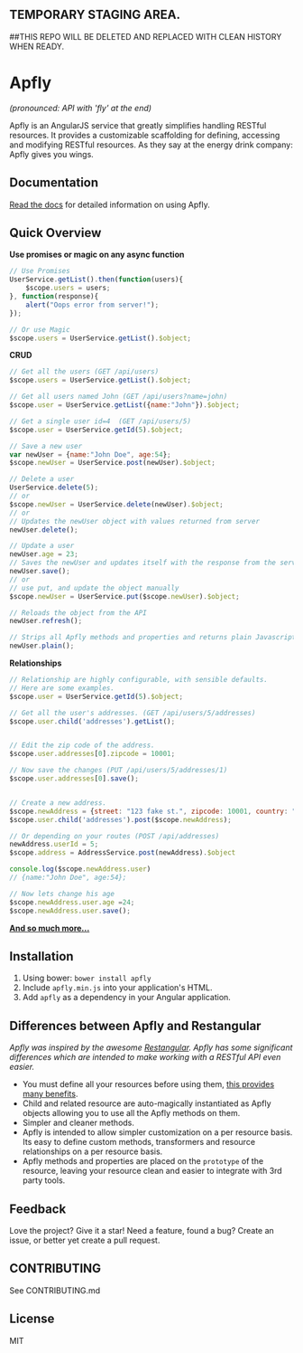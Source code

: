 ## TEMPORARY STAGING AREA.
##THIS REPO WILL BE DELETED AND REPLACED WITH CLEAN HISTORY WHEN READY.


# Apfly
*(pronounced: API with 'fly' at the end)*

Apfly is an AngularJS service that greatly simplifies handling RESTful resources. It provides a customizable scaffolding for defining, accessing and modifying RESTful resources. As they say at the energy drink company: Apfly gives you wings.


## Documentation
[Read the docs](http://apfly.readthedocs.org/en/latest/) for detailed information on using Apfly.

## Quick Overview
**Use promises or magic on any async function**
```javascript
// Use Promises
UserService.getList().then(function(users){
    $scope.users = users;
}, function(response){
    alert("Oops error from server!");
});

// Or use Magic
$scope.users = UserService.getList().$object;
```


**CRUD**
```javascript
// Get all the users (GET /api/users)
$scope.users = UserService.getList().$object;

// Get all users named John (GET /api/users?name=john)
$scope.user = UserService.getList({name:"John"}).$object;

// Get a single user id=4  (GET /api/users/5)
$scope.user = UserService.getId(5).$object;

// Save a new user
var newUser = {name:"John Doe", age:54};
$scope.newUser = UserService.post(newUser).$object;

// Delete a user
UserService.delete(5);
// or
$scope.newUser = UserService.delete(newUser).$object;
// or
// Updates the newUser object with values returned from server
newUser.delete();

// Update a user
newUser.age = 23;
// Saves the newUser and updates itself with the response from the server.
newUser.save();
// or
// use put, and update the object manually
$scope.newUser = UserService.put($scope.newUser).$object;

// Reloads the object from the API
newUser.refresh();

// Strips all Apfly methods and properties and returns plain Javascript object.
newUser.plain();
```


**Relationships**
```javascript
// Relationship are highly configurable, with sensible defaults.
// Here are some examples.
$scope.user = UserService.getId(5).$object;

// Get all the user's addresses. (GET /api/users/5/addresses)
$scope.user.child('addresses').getList();


// Edit the zip code of the address.
$scope.user.addresses[0].zipcode = 10001;

// Now save the changes (PUT /api/users/5/addresses/1)
$scope.user.addresses[0].save();


// Create a new address.
$scope.newAddress = {street: "123 fake st.", zipcode: 10001, country: "usa"};
$scope.user.child('addresses').post($scope.newAddress);

// Or depending on your routes (POST /api/addresses)
newAddress.userId = 5;
$scope.address = AddressService.post(newAddress).$object

console.log($scope.newAddress.user)
// {name:"John Doe", age:54};

// Now lets change his age
$scope.newAddress.user.age =24;
$scope.newAddress.user.save();
```

**[And so much more...]()**



## Installation
1. Using bower:  `bower install apfly`
2. Include `apfly.min.js` into your application's HTML.
3. Add `apfly` as a dependency in your Angular application.


## Differences between Apfly and Restangular
*Apfly was inspired by the awesome [Restangular](https://github.com/mgonto/restangular). Apfly has some significant differences which are intended to make working with a RESTful API even easier.*

* You must define all your resources before using them, [this provides many benefits]().
* Child and related resource are auto-magically instantiated as Apfly objects allowing you to use all the Apfly methods on them.
* Simpler and cleaner methods.
* Apfly is intended to allow simpler customization on a per resource basis. Its easy to define custom methods, transformers and resource relationships on a per resource basis.
* Apfly methods and properties are placed on the `prototype` of the resource, leaving your resource clean and easier to integrate with 3rd party tools.



## Feedback
Love the project? Give it a star! Need a feature, found a bug? Create an issue, or better yet create a pull request.


## CONTRIBUTING
See CONTRIBUTING.md

## License
MIT
